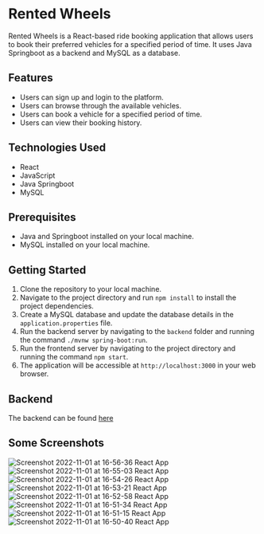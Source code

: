 # Rented Wheels

Rented Wheels is a React-based ride booking application that allows users to book their preferred vehicles for a specified period of time. It uses Java Springboot as a backend and MySQL as a database.

## Features
- Users can sign up and login to the platform.
- Users can browse through the available vehicles.
- Users can book a vehicle for a specified period of time.
- Users can view their booking history.

## Technologies Used
- React
- JavaScript
- Java Springboot
- MySQL

## Prerequisites
- Java and Springboot installed on your local machine.
- MySQL installed on your local machine.

## Getting Started
1. Clone the repository to your local machine.
2. Navigate to the project directory and run `npm install` to install the project dependencies.
3. Create a MySQL database and update the database details in the `application.properties` file.
4. Run the backend server by navigating to the `backend` folder and running the command `./mvnw spring-boot:run`.
5. Run the frontend server by navigating to the project directory and running the command `npm start`.
6. The application will be accessible at `http://localhost:3000` in your web browser.

## Backend
The backend can be found [here](https://github.com/geesunandan/rentedwheels--Backend)

## Some Screenshots
![Screenshot 2022-11-01 at 16-56-36 React App](https://user-images.githubusercontent.com/46207332/209950906-c438495c-b5b7-4333-a614-9c3684cb0960.png)
![Screenshot 2022-11-01 at 16-55-03 React App](https://user-images.githubusercontent.com/46207332/209950915-39138c1d-ebef-4ae3-9fff-e196407d03c2.png)
![Screenshot 2022-11-01 at 16-54-26 React App](https://user-images.githubusercontent.com/46207332/209950920-8491b1ac-513f-4b59-99d0-9fb65447cf46.png)
![Screenshot 2022-11-01 at 16-53-21 React App](https://user-images.githubusercontent.com/46207332/209950924-25b3bbc3-7803-4a83-89cc-80e843aaba75.png)
![Screenshot 2022-11-01 at 16-52-58 React App](https://user-images.githubusercontent.com/46207332/209950936-51b1b64e-fb3d-4993-a13e-838a53f36f97.png)
![Screenshot 2022-11-01 at 16-51-34 React App](https://user-images.githubusercontent.com/46207332/209950951-b26021a9-1b5f-4072-af11-e04197d15f04.png)
![Screenshot 2022-11-01 at 16-51-15 React App](https://user-images.githubusercontent.com/46207332/209950954-411fd732-3f7f-45bd-851b-82514503a350.png)
![Screenshot 2022-11-01 at 16-50-40 React App](https://user-images.githubusercontent.com/46207332/209950956-b74c62c9-ff47-4209-9532-e477bea757a2.png)

